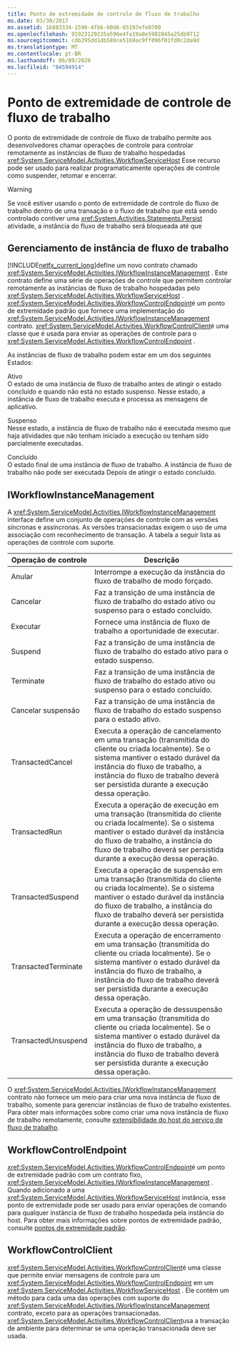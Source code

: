 ```yaml
---
title: Ponto de extremidade de controle de fluxo de trabalho
ms.date: 03/30/2017
ms.assetid: 1b883334-1590-4fbb-b0d6-65197efe0700
ms.openlocfilehash: 91923129235a596e4fa19a8e5982845a25db9712
ms.sourcegitcommit: cdb295dd1db589ce5169ac9ff096f01fd0c2da9d
ms.translationtype: MT
ms.contentlocale: pt-BR
ms.lasthandoff: 06/09/2020
ms.locfileid: "84594914"
---
```

# <a name="workflow-control-endpoint"></a>Ponto de extremidade de controle de fluxo de trabalho
O ponto de extremidade de controle de fluxo de trabalho permite aos desenvolvedores chamar operações de controle para controlar remotamente as instâncias de fluxo de trabalho hospedadas <xref:System.ServiceModel.Activities.WorkflowServiceHost> Esse recurso pode ser usado para realizar programaticamente operações de controle como suspender, retomar e encerrar.  
  
> [!WARNING]
> Se você estiver usando o ponto de extremidade de controle do fluxo de trabalho dentro de uma transação e o fluxo de trabalho que está sendo controlado contiver uma <xref:System.Activities.Statements.Persist> atividade, a instância do fluxo de trabalho será bloqueada até que  
  
## <a name="workflow-instance-management"></a>Gerenciamento de instância de fluxo de trabalho  
 [!INCLUDE[netfx_current_long](../../../../includes/netfx-current-long-md.md)]define um novo contrato chamado <xref:System.ServiceModel.Activities.IWorkflowInstanceManagement> . Este contrato define uma série de operações de controle que permitem controlar remotamente as instâncias de fluxo de trabalho hospedadas pelo <xref:System.ServiceModel.Activities.WorkflowServiceHost> . <xref:System.ServiceModel.Activities.WorkflowControlEndpoint>é um ponto de extremidade padrão que fornece uma implementação do <xref:System.ServiceModel.Activities.IWorkflowInstanceManagement> contrato. <xref:System.ServiceModel.Activities.WorkflowControlClient>é uma classe que é usada para enviar as operações de controle para o <xref:System.ServiceModel.Activities.WorkflowControlEndpoint> .  
  
 As instâncias de fluxo de trabalho podem estar em um dos seguintes Estados:  
  
 Ativo  
 O estado de uma instância de fluxo de trabalho antes de atingir o estado concluído e quando não está no estado suspenso. Nesse estado, a instância de fluxo de trabalho executa e processa as mensagens de aplicativo.  
  
 Suspenso  
 Nesse estado, a instância de fluxo de trabalho não é executada mesmo que haja atividades que não tenham iniciado a execução ou tenham sido parcialmente executadas.  
  
 Concluído  
 O estado final de uma instância de fluxo de trabalho. A instância de fluxo de trabalho não pode ser executada Depois de atingir o estado concluído.  
  
## <a name="iworkflowinstancemanagement"></a>IWorkflowInstanceManagement  
 A <xref:System.ServiceModel.Activities.IWorkflowInstanceManagement> interface define um conjunto de operações de controle com as versões síncronas e assíncronas. As versões transacionadas exigem o uso de uma associação com reconhecimento de transação. A tabela a seguir lista as operações de controle com suporte.  
  
|Operação de controle|Descrição|  
|-----------------------|-----------------|  
|Anular|Interrompe a execução da instância do fluxo de trabalho de modo forçado.|  
|Cancelar|Faz a transição de uma instância de fluxo de trabalho do estado ativo ou suspenso para o estado concluído.|  
|Executar|Fornece uma instância de fluxo de trabalho a oportunidade de executar.|  
|Suspend|Faz a transição de uma instância de fluxo de trabalho do estado ativo para o estado suspenso.|  
|Terminate|Faz a transição de uma instância de fluxo de trabalho do estado ativo ou suspenso para o estado concluído.|  
|Cancelar suspensão|Faz a transição de uma instância de fluxo de trabalho do estado suspenso para o estado ativo.|  
|TransactedCancel|Executa a operação de cancelamento em uma transação (transmitida do cliente ou criada localmente). Se o sistema mantiver o estado durável da instância do fluxo de trabalho, a instância do fluxo de trabalho deverá ser persistida durante a execução dessa operação.|  
|TransactedRun|Executa a operação de execução em uma transação (transmitida do cliente ou criada localmente). Se o sistema mantiver o estado durável da instância do fluxo de trabalho, a instância do fluxo de trabalho deverá ser persistida durante a execução dessa operação.|  
|TransactedSuspend|Executa a operação de suspensão em uma transação (transmitida do cliente ou criada localmente). Se o sistema mantiver o estado durável da instância do fluxo de trabalho, a instância do fluxo de trabalho deverá ser persistida durante a execução dessa operação.|  
|TransactedTerminate|Executa a operação de encerramento em uma transação (transmitida do cliente ou criada localmente). Se o sistema mantiver o estado durável da instância do fluxo de trabalho, a instância do fluxo de trabalho deverá ser persistida durante a execução dessa operação.|  
|TransactedUnsuspend|Executa a operação de dessuspensão em uma transação (transmitida do cliente ou criada localmente). Se o sistema mantiver o estado durável da instância do fluxo de trabalho, a instância do fluxo de trabalho deverá ser persistida durante a execução dessa operação.|  
  
 O <xref:System.ServiceModel.Activities.IWorkflowInstanceManagement> contrato não fornece um meio para criar uma nova instância de fluxo de trabalho, somente para gerenciar instâncias de fluxo de trabalho existentes. Para obter mais informações sobre como criar uma nova instância de fluxo de trabalho remotamente, consulte [extensibilidade do host do serviço de fluxo de trabalho](workflow-service-host-extensibility.md).  
  
## <a name="workflowcontrolendpoint"></a>WorkflowControlEndpoint  
 <xref:System.ServiceModel.Activities.WorkflowControlEndpoint>é um ponto de extremidade padrão com um contrato fixo, <xref:System.ServiceModel.Activities.IWorkflowInstanceManagement> . Quando adicionado a uma <xref:System.ServiceModel.Activities.WorkflowServiceHost> instância, esse ponto de extremidade pode ser usado para enviar operações de comando para qualquer instância de fluxo de trabalho hospedada pela instância do host. Para obter mais informações sobre pontos de extremidade padrão, consulte [pontos de extremidade padrão](standard-endpoints.md).  
  
## <a name="workflowcontrolclient"></a>WorkflowControlClient  
 <xref:System.ServiceModel.Activities.WorkflowControlClient>é uma classe que permite enviar mensagens de controle para um <xref:System.ServiceModel.Activities.WorkflowControlEndpoint> em um <xref:System.ServiceModel.Activities.WorkflowServiceHost> . Ele contém um método para cada uma das operações com suporte do <xref:System.ServiceModel.Activities.IWorkflowInstanceManagement> contrato, exceto para as operações transacionadas. <xref:System.ServiceModel.Activities.WorkflowControlClient>usa a transação de ambiente para determinar se uma operação transacionada deve ser usada.
